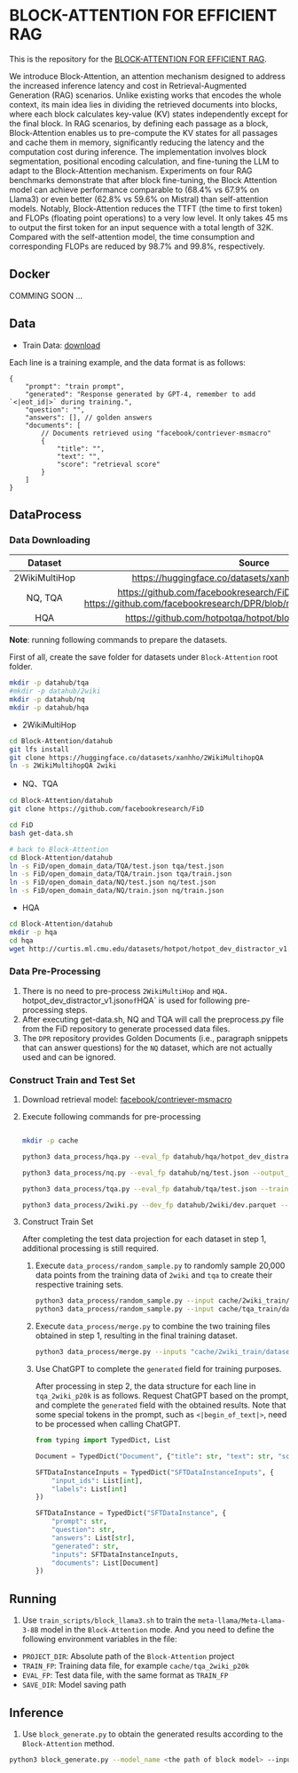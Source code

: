 # BLOCK-ATTENTION FOR EFFICIENT RAG

This is the repository for the [BLOCK-ATTENTION FOR EFFICIENT RAG](https://arxiv.org/abs/2409.15355).

We introduce Block-Attention, an attention mechanism designed to address the increased inference latency and cost in
Retrieval-Augmented Generation (RAG) scenarios. Unlike existing works that encodes the whole context, its main idea lies
in dividing the retrieved documents into blocks, where each block calculates key-value (KV) states independently except
for the final block. In RAG scenarios, by defining each passage as a block, Block-Attention enables us to pre-compute
the KV states for all passages and cache them in memory, significantly reducing the latency and the computation cost
during inference. The implementation involves block segmentation, positional encoding calculation, and fine-tuning the
LLM to adapt to the Block-Attention mechanism. Experiments on four RAG benchmarks demonstrate that after block
fine-tuning, the Block Attention model can achieve performance comparable to (68.4\% vs 67.9\% on Llama3) or even
better (62.8\% vs 59.6\% on Mistral) than self-attention models. Notably, Block-Attention reduces the TTFT (the time to
first token) and FLOPs (floating point operations) to a very low level. It only takes 45 ms to output the first token
for an input sequence with a total length of 32K. Compared with the self-attention model, the time consumption and
corresponding FLOPs are reduced by 98.7\% and 99.8\%, respectively.

## Docker 

COMMING SOON ...


## Data

- Train Data: [download](https://drive.google.com/file/d/1swfHOjguNCkcZvJuioygrjZ7b67aarUL/view?usp=sharing)

Each line is a training example, and the data format is as follows:

```text
{
    "prompt": "train prompt",
    "generated": "Response generated by GPT-4, remember to add `<|eot_id|>` during training.",
    "question": "",
    "answers": [], // golden answers
    "documents": [
        // Documents retrieved using "facebook/contriever-msmacro"
        {
            "title": "",
            "text": "",
            "score": "retrieval score"
        }
    ]
}
```

## DataProcess

### Data Downloading

|      Dataset      |                                                                     Source                                                                     |
|:-------------:|:------------------------------------------------------------------------------------------------------------------------------------------:|
| 2WikiMultiHop |                                           https://huggingface.co/datasets/xanhho/2WikiMultihopQA                                           |
|    NQ, TQA    | https://github.com/facebookresearch/FiD/blob/main/get-data.sh; https://github.com/facebookresearch/DPR/blob/main/dpr/data/download_data.py |
|      HQA      |                                         https://github.com/hotpotqa/hotpot/blob/master/download.sh                                         |

**Note**: running following commands to prepare the datasets.

First of all, create the save folder for datasets under `Block-Attention` root folder.

```bash
mkdir -p datahub/tqa
#mkdir -p datahub/2wiki
mkdir -p datahub/nq
mkdir -p datahub/hqa
```

- 2WikiMultiHop

```bash
cd Block-Attention/datahub
git lfs install 
git clone https://huggingface.co/datasets/xanhho/2WikiMultihopQA
ln -s 2WikiMultihopQA 2wiki
```

- NQ、TQA

```bash 
cd Block-Attention/datahub 
git clone https://github.com/facebookresearch/FiD

cd FiD
bash get-data.sh 

# back to Block-Attention
cd Block-Attention/datahub
ln -s FiD/open_domain_data/TQA/test.json tqa/test.json
ln -s FiD/open_domain_data/TQA/train.json tqa/train.json
ln -s FiD/open_domain_data/NQ/test.json nq/test.json
ln -s FiD/open_domain_data/NQ/train.json nq/train.json
```

- HQA

```bash
cd Block-Attention/datahub
mkdir -p hqa
cd hqa 
wget http://curtis.ml.cmu.edu/datasets/hotpot/hotpot_dev_distractor_v1.json
```

### Data Pre-Processing

1. There is no need to pre-process `2WikiMultiHop` and `HQA. `hotpot_dev_distractor_v1.json` of `HQA` is used for following pre-processing steps.
2. After executing get-data.sh, NQ and TQA will call the preprocess.py file from the FiD repository to generate processed data files.
3. The `DPR` repository provides Golden Documents (i.e., paragraph snippets that can answer questions) for the `NQ` dataset, which are not actually used and can be ignored.

### Construct Train and Test Set

1. Download retrieval model: [facebook/contriever-msmacro](https://huggingface.co/facebook/contriever-msmarco)
2. Execute following commands for pre-processing

    ```bash 
    
    mkdir -p cache
    
    python3 data_process/hqa.py --eval_fp datahub/hqa/hotpot_dev_distractor_v1.json --output_dir cache
    
    python3 data_process/nq.py --eval_fp datahub/nq/test.json --output_dir cache
    
    python3 data_process/tqa.py --eval_fp datahub/tqa/test.json --train_fp datahub/tqa/train.json --output_dir cache
    
    python3 data_process/2wiki.py --dev_fp datahub/2wiki/dev.parquet --train_fp datahub/2wiki/train.parquet --output_dir cache
    ```

3. Construct Train Set

    After completing the test data projection for each dataset in step 1, additional processing is still required.
    
    1. Execute `data_process/random_sample.py` to randomly sample 20,000 data points from the training data of `2wiki` and `tqa` to create their respective training sets.
    
        ```bash
        python3 data_process/random_sample.py --input cache/2wiki_train/dataset --output cache/2wiki_train/dataset_p20k --num_samples 20000
        python3 data_process/random_sample.py --input cache/tqa_train/dataset --output cache/tqa_train/dataset_p20k --num_samples 20000
        ```
    
    2. Execute `data_process/merge.py` to combine the two training files obtained in step 1, resulting in the final training dataset.
    
        ```bash 
        python3 data_process/merge.py --inputs "cache/2wiki_train/dataset_p20k cache/tqa_train/dataset_p20k" --output cache/tqa_2wiki_p20k
        ```
    
    3. Use ChatGPT to complete the `generated` field for training purposes.
       
        After processing in step 2, the data structure for each line in `tqa_2wiki_p20k` is as follows. Request ChatGPT based on the prompt, and complete the `generated` field with the obtained results.
        Note that some special tokens in the prompt, such as `<|begin_of_text|>`, need to be processed when calling ChatGPT.
        
        ```python
        from typing import TypedDict, List
        
        Document = TypedDict("Document", {"title": str, "text": str, "score": float})
        
        SFTDataInstanceInputs = TypedDict("SFTDataInstanceInputs", {
            "input_ids": List[int],
            "labels": List[int]
        })
        
        SFTDataInstance = TypedDict("SFTDataInstance", {
            "prompt": str,
            "question": str,
            "answers": List[str],
            "generated": str,
            "inputs": SFTDataInstanceInputs,
            "documents": List[Document]
        })
        ```

## Running

1. Use `train_scripts/block_llama3.sh` to train the `meta-llama/Meta-Llama-3-8B` model in the `Block-Attention` mode. And you need to define the following environment variables in the file:

- `PROJECT_DIR`: Absolute path of the `Block-Attention` project
- `TRAIN_FP`: Training data file, for example `cache/tqa_2wiki_p20k`
- `EVAL_FP`: Test data file, with the same format as `TRAIN_FP`
- `SAVE_DIR`: Model saving path

## Inference

1. Use `block_generate.py` to obtain the generated results according to the `Block-Attention` method.

```bash
python3 block_generate.py --model_name <the path of block model> --input_file <a jsonline file and each line of JSON has "prompt" field, such as "cache/hqa_eval/dataset">
```

